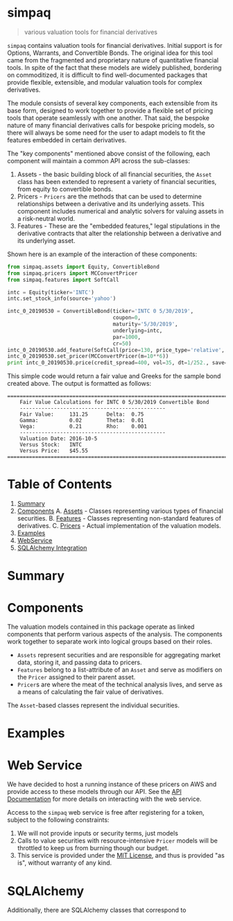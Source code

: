 # simpaq
> various valuation tools for financial derivatives

`simpaq` contains valuation tools for financial derivatives. Initial support is for Options, Warrants, and Convertible Bonds. The original idea for this tool came from the fragmented and proprietary nature of quantitative financial tools. In spite of the fact that these models are widely published, bordering on commoditized, it is difficult to find well-documented packages that provide flexible, extensible, and modular valuation tools for complex derivatives.

The module consists of several key components, each extensible from its base form, designed to work together to provide a flexible set of pricing tools that operate seamlessly with one another. That said, the bespoke nature of many financial derivatives calls for bespoke pricing models, so there will always be some need for the user to adapt models to fit the features embedded in certain derivatives.

The "key components" mentioned above consist of the following, each component will maintain a common API across the sub-classes:
 1. Assets - the basic building block of all financial securities, the `Asset` class has been extended to represent a variety of financial securities, from equity to convertible bonds.
 2. Pricers - `Pricers` are the methods that can be used to determine relationships between a derivative and its underlying assets. This component includes numerical and analytic solvers for valuing assets in a risk-neutral world.
 3. Features - These are the "embedded features," legal stipulations in the derivative contracts that alter the relationship between a derivative and its underlying asset.

Shown here is an example of the interaction of these components:

```python  
from simpaq.assets import Equity, ConvertibleBond
from simpaq.pricers import MCConvertPricer
from simpaq.features import SoftCall

intc = Equity(ticker='INTC')
intc.set_stock_info(source='yahoo')

intc_0_20190530 = ConvertibleBond(ticker='INTC 0 5/30/2019',
                                  coupon=0, 
                                  maturity='5/30/2019', 
                                  underlying=intc, 
                                  par=1000, 
                                  cr=50)
intc_0_20190530.add_feature(SoftCall(price=130, price_type='relative', trigger=(20, 30)))
intc_0_20190530.set_pricer(MCConvertPricer(m=10**6))
print intc_0_20190530.price(credit_spread=400, vol=35, dt=1/252., save=False)
```

This simple code would return a fair value and Greeks for the sample bond created above. The output is formatted as follows:

```
=======================================================================
    Fair Value Calculations for INTC 0 5/30/2019 Convertible Bond
    -----------------------------------------------
    Fair Value:     131.25      Delta:  0.75
    Gamma:          0.02        Theta:  0.01
    Vega:           0.21        Rho:    0.001
    -----------------------------------------------
    Valuation Date:	2016-10-5
    Versus Stock:	INTC
    Versus Price:	$45.55
=======================================================================
```

# Table of Contents

 1. [Summary](#summary)
 2. [Components](#components)
    A. [Assets](##assets) - Classes representing various types of financial securities.
    B. [Features](##features) - Classes representing non-standard features of derivatives.
    C. [Pricers](##pricers) - Actual implementation of the valuation models.
 3. [Examples](#examples)
 4. [WebService](#web-service)
 5. [SQLAlchemy Integration](#sqlalchemy)


# Summary


# Components
The valuation models contained in this package operate as linked components that
perform various aspects of the analysis. The components work together to separate 
work into logical groups based on their roles.

* `Assets` represent securities and are responsible for aggregating market data,
    storing it, and passing data to pricers.
* `Features` belong to a list-attribute of an `Asset` and serve as modifiers on
    the `Pricer` assigned to their parent asset.
* `Pricer`s are where the meat of the technical analysis lives, and serve as a means
    of calculating the fair value of derivatives.

The `Asset`-based classes represent the individual securities. 

# Examples

# Web Service
We have decided to host a running instance of these pricers on AWS and provide
access to these models through our API. See the [API Documentation](#) for more
details on interacting with the web service.

Access to the `simpaq` web service is free after registering for a token, 
subject to the following constraints:
1. We will not provide inputs or security terms, just models
2. Calls to value securities with resource-intensive `Pricer` models will 
    be throttled to keep us from burning though our budget.
3. This service is provided under the [MIT License](./LICENSE), and thus is 
    provided "as is", without warranty of any kind.

# SQLAlchemy
Additionally, there are SQLAlchemy classes that correspond to 
